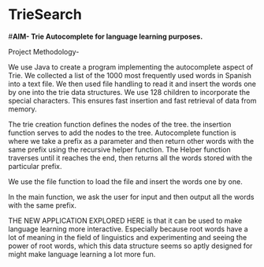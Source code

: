 # TrieSearch

#**AIM- Trie Autocomplete for language learning purposes.**

Project Methodology-

We use Java to create a program implementing the autocomplete aspect of Trie.
We collected a list of the 1000 most frequently used words in Spanish into a text file.
We then used file handling to read it and insert the words one by one into the trie data structures.
We use 128 children to incorporate the special characters. This ensures fast insertion and fast retrieval of data from memory. 

The trie creation function defines the nodes of the tree. the insertion function serves to add the nodes to the tree. 
Autocomplete function is where we take a prefix as a parameter and then return other words with the same prefix using the recursive helper function.
The Helper function traverses until it reaches the end, then returns all the words stored with the particular prefix.

We use the file function to load the file and insert the words one by one.

In the main function, we ask the user for input and then output all the words with the same prefix.


THE NEW APPLICATION EXPLORED HERE is that it can be used to make language learning more interactive. Especially because root words have a lot of meaning in the field of linguistics and experimenting and seeing the power of root words, which this data structure seems so aptly designed for might make language learning a lot more fun.
